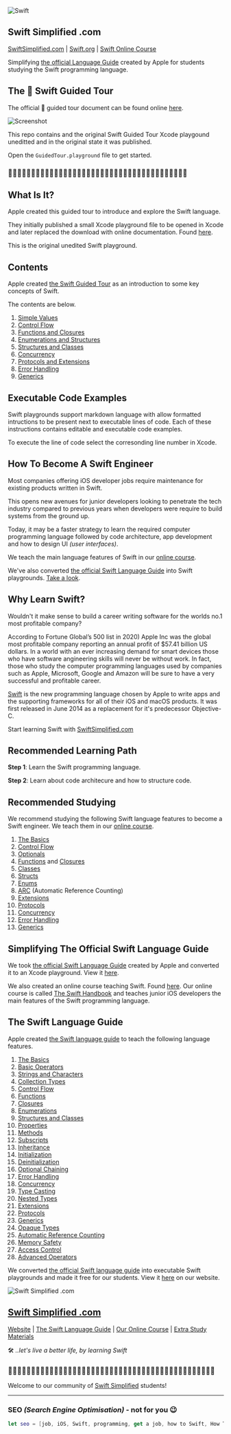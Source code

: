 ![Swift](readme-images/swift-simplified-logo.png)

## Swift Simplified .com

[SwiftSimplified.com](https://www.swiftsimplified.com) | [Swift.org](https://docs.swift.org) | [Swift Online Course](https://www.swiftsimplified.com/the-swift-handbook)

Simplifying [the official Language Guide](https://docs.swift.org/swift-book/documentation/the-swift-programming-language/thebasics) created by Apple for students studying the Swift programming language. 

## The  Swift Guided Tour 
The official  guided tour document can be found online [here](https://docs.swift.org/swift-book/documentation/the-swift-programming-language/guidedtour/).

![Screenshot](readme-images/Swift-guided-tour.png)

This repo contains and the original Swift Guided Tour Xcode playgound  uneditted  and in the original state it was published.

Open the `GuidedTour.playground` file to get started. 

### 🙋🏼‍♂️🧕🏻👨🏿‍💼👩🏼‍💼👩🏻‍💻👨🏼‍💼🧛🏻‍♀️👩🏼‍💻💁🏽‍♂️🕵🏻‍♂️🧝🏼‍♀️🦹🏼‍♀🧕🏾🧟‍♂️

## What Is It?
Apple created this guided tour to introduce and explore the Swift language.

They initially published a small Xcode playground file to be opened in Xcode and later replaced the download with online documentation. Found [here](https://docs.swift.org/swift-book/documentation/the-swift-programming-language/guidedtour/).

This is the original unedited Swift playground.

## Contents
Apple created [the Swift Guided Tour](https://docs.swift.org/swift-book/documentation/the-swift-programming-language/guidedtour/) as an introduction to some key concepts of Swift.  

The contents are below.

1. [Simple Values](https://docs.swift.org/swift-book/documentation/the-swift-programming-language/thebasics)
5. [Control Flow](https://docs.swift.org/swift-book/documentation/the-swift-programming-language/controlflow)
6. [Functions and Closures](https://docs.swift.org/swift-book/documentation/the-swift-programming-language/functions)
8. [Enumerations and Structures](https://docs.swift.org/swift-book/documentation/the-swift-programming-language/enumerations)
9. [Structures and Classes](https://docs.swift.org/swift-book/documentation/the-swift-programming-language/classesandstructures)
18. [Concurrency](https://docs.swift.org/swift-book/documentation/the-swift-programming-language/concurrency)
22. [Protocols and Extensions](https://docs.swift.org/swift-book/documentation/the-swift-programming-language/protocols)
17. [Error Handling](https://docs.swift.org/swift-book/documentation/the-swift-programming-language/errorhandling)
23. [Generics](https://docs.swift.org/swift-book/documentation/the-swift-programming-language/generics)

## Executable Code Examples

Swift playgrounds support markdown language with allow formatted intructions to be present next to executable lines of code. Each of these instructions contains editable and executable code examples.

To execute the line of code select the corresonding line number in Xcode.

## How To Become A Swift Engineer
Most companies offering iOS developer jobs require maintenance for existing products written in Swift. 

This opens new avenues for junior developers looking to penetrate the tech industry compared to previous years when developers were require to build systems from the ground up.

Today, it may be a faster strategy to learn the required computer programming language followed by code architecture, app development and how to design UI *(user interfaces)*.

We teach the main language features of Swift in our [online course](https://www.swiftsimplified.com/the-swift-handbook).

We've also converted [the official Swift Language Guide](https://docs.swift.org/swift-book/documentation/the-swift-programming-language/thebasics) into Swift playgrounds. [Take a look](https://www.swiftsimplified.com/the-language-guide).

## Why Learn Swift?
Wouldn't it make sense to build a career writing software for the worlds no.1 most profitable company? 

According to Fortune Global’s 500 list in 2020) Apple Inc was the global most profitable company reporting an annual profit of $57.41 billion US dollars. In a world with an ever increasing demand for smart devices those who have software angineering skills will never be without work. In fact, those who study the computer programming languages used by companies such as Apple, Microsoft, Google and Amazon will be sure to have a very successful and profitable career.

[Swift](https://docs.swift.org) is the new programming language chosen by Apple to write apps and the supporting frameworks for all of their iOS and macOS products. It was first released in June 2014 as a replacement for it's predecessor Objective-C. 

Start learning Swift with [SwiftSimplified.com](https://www.swiftsimplified.com)

## Recommended Learning Path

**Step 1**: Learn the Swift programming language.

**Step 2**: Learn about code architecure and how to structure code.

## Recommended Studying
We recommend studying the following Swift language features to become a Swift engineer. We teach them in our [online course](https://www.swiftsimplified.com/the-swift-handbook).

1. [The Basics](https://docs.swift.org/swift-book/documentation/the-swift-programming-language/thebasics)
2. [Control Flow](https://docs.swift.org/swift-book/documentation/the-swift-programming-language/controlflow)
3. [Optionals](https://docs.swift.org/swift-book/documentation/the-swift-programming-language/optionalchaining)
4. [Functions](https://docs.swift.org/swift-book/documentation/the-swift-programming-language/functions) and [Closures](https://docs.swift.org/swift-book/documentation/the-swift-programming-language/closures)
5. [Classes](https://docs.swift.org/swift-book/documentation/the-swift-programming-language/classesandstructures)
6. [Structs](https://docs.swift.org/swift-book/documentation/the-swift-programming-language/classesandstructures)
7. [Enums](https://docs.swift.org/swift-book/documentation/the-swift-programming-language/enumerations)
8. [ARC](https://docs.swift.org/swift-book/documentation/the-swift-programming-language/automaticreferencecounting) (Automatic Reference Counting)
9. [Extensions](https://docs.swift.org/swift-book/documentation/the-swift-programming-language/extensions)
10. [Protocols](https://docs.swift.org/swift-book/documentation/the-swift-programming-language/protocols)
11. [Concurrency](https://docs.swift.org/swift-book/documentation/the-swift-programming-language/concurrency)
12. [Error Handling](https://docs.swift.org/swift-book/documentation/the-swift-programming-language/errorhandling)
13. [Generics](https://docs.swift.org/swift-book/documentation/the-swift-programming-language/generics)

## Simplifying The Official Swift Language Guide 
We took [the official Swift Language Guide](https://docs.swift.org/swift-book/documentation/the-swift-programming-language/thebasics/) created by Apple and converted it to an Xcode playground. View it [here](https://www.swiftsimplified.com/the-language-guide). 

We also created an online course teaching Swift. Found [here](https://www.swiftsimplified.com/the-swift-handbook). Our online course is called [The Swift Handbook](https://www.swiftsimplified.com/the-swift-handbook) and teaches junior iOS developers the main features of the Swift programming language.

## The Swift Language Guide
Apple created [the Swift language guide](https://docs.swift.org/swift-book/documentation/the-swift-programming-language/thebasics) to teach the following language features.

1. [The Basics](https://docs.swift.org/swift-book/documentation/the-swift-programming-language/thebasics)
2. [Basic Operators](https://docs.swift.org/swift-book/documentation/the-swift-programming-language/basicoperators)
3. [Strings and Characters](https://docs.swift.org/swift-book/documentation/the-swift-programming-language/stringsandcharacters)
4. [Collection Types](https://docs.swift.org/swift-book/documentation/the-swift-programming-language/collectiontypes)
5. [Control Flow](https://docs.swift.org/swift-book/documentation/the-swift-programming-language/controlflow)
6. [Functions](https://docs.swift.org/swift-book/documentation/the-swift-programming-language/functions)
7. [Closures](https://docs.swift.org/swift-book/documentation/the-swift-programming-language/closures)
8. [Enumerations](https://docs.swift.org/swift-book/documentation/the-swift-programming-language/enumerations)
9. [Structures and Classes](https://docs.swift.org/swift-book/documentation/the-swift-programming-language/classesandstructures)
10. [Properties](https://docs.swift.org/swift-book/documentation/the-swift-programming-language/properties)
11. [Methods](https://docs.swift.org/swift-book/documentation/the-swift-programming-language/methods)
12. [Subscripts](https://docs.swift.org/swift-book/documentation/the-swift-programming-language/subscripts)
13. [Inheritance](https://docs.swift.org/swift-book/documentation/the-swift-programming-language/inheritance)
14. [Initialization](https://docs.swift.org/swift-book/documentation/the-swift-programming-language/initialization)
15. [Deinitialization](https://docs.swift.org/swift-book/documentation/the-swift-programming-language/deinitialization)
16. [Optional Chaining](https://docs.swift.org/swift-book/documentation/the-swift-programming-language/optionalchaining)
17. [Error Handling](https://docs.swift.org/swift-book/documentation/the-swift-programming-language/errorhandling)
18. [Concurrency](https://docs.swift.org/swift-book/documentation/the-swift-programming-language/concurrency)
19. [Type Casting](https://docs.swift.org/swift-book/documentation/the-swift-programming-language/typecasting)
20. [Nested Types](https://docs.swift.org/swift-book/documentation/the-swift-programming-language/nestedtypes)
21. [Extensions](https://docs.swift.org/swift-book/documentation/the-swift-programming-language/extensions)
22. [Protocols](https://docs.swift.org/swift-book/documentation/the-swift-programming-language/protocols)
23. [Generics](https://docs.swift.org/swift-book/documentation/the-swift-programming-language/generics)
24. [Opaque Types](https://docs.swift.org/swift-book/documentation/the-swift-programming-language/opaquetypes)
25. [Automatic Reference Counting](https://docs.swift.org/swift-book/documentation/the-swift-programming-language/automaticreferencecounting)
26. [Memory Safety](https://docs.swift.org/swift-book/documentation/the-swift-programming-language/memorysafety)
27. [Access Control](https://docs.swift.org/swift-book/documentation/the-swift-programming-language/accesscontrol)
28. [Advanced Operators](https://docs.swift.org/swift-book/documentation/the-swift-programming-language/advancedoperators)

We converted [the official Swift language guide](https://docs.swift.org/swift-book/documentation/the-swift-programming-language/thebasics) into executable Swift playgrounds and made it free for our students. View it [here](https://www.swiftsimplified.com/the-language-guide) on our website. 

![Swift Simplified .com](readme-images/swift-simplified-logo.png)
## [Swift Simplified .com](https://www.swiftsimplified.com)
[Website](https://www.swiftsimplified.com) | [The Swift Language Guide](https://www.swiftsimplified.com/the-language-guide) | [Our Online Course](https://www.swiftsimplified.com/the-swift-handbook) | [Extra Study Materials](https://www.swiftsimplified.com/downloads)

🛠 *..let's live a better life, by learning Swift* 

### 🧕🏻🙋🏽‍♂️👨🏿‍💼👩🏼‍💼👩🏻‍💻💁🏼‍♀️👨🏼‍💼🙋🏻‍♂️🙋🏻‍♀️👩🏼‍💻🙋🏿💁🏽‍♂️🙋🏽‍♀️🙋🏿‍♀️🧕🏾🙋🏼‍♂️

Welcome to our community of [Swift Simplified](https://www.swiftsimplified.com) students!

----------

### SEO *(Search Engine Optimisation)* - not for you 😉

```Swift
let seo = [job, iOS, Swift, programming, get a job, how to Swift, How To Get A Job Programming In Swift, Swift simplified, learn swift online, how do i learn swift, how do i learn swift online, learn swift faster, learn swift online course, swift engineer blog, become a swift engineer, swift 7, swift 8, swift 9, swift 10, learn ios, learn ios development, become an ios deeveloper, swift language, swift programming language, how do i learn official swift, official swift documentation, official swift language guide, swift language guide, the swift handbook, the swift handbook online course, swiftsimplified.com, simple swift, swift docs, ios interview, ios interview prep, ios interview practice]
```
